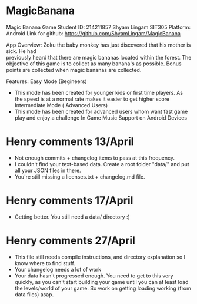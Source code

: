 # MagicBanana
Magic Banana Game 
Student ID: 214211857 
Shyam Lingam 
SIT305
Platform: Android
Link for github: https://github.com/ShyamLingam/MagicBanana

App Overview:
Zoku	 the	 baby	 monkey	 has	 just	 discovered	 that	 his	 mother	 is	 sick.	 He	 had	
previously	 heard	 that	 there	 are	 magic	 bananas	 located within	the forest.
The objective of this game is to collect as many banana's as possible. Bonus points are collected when magic bananas are collected.

Features:
Easy Mode (Begineers)
- This mode has been created for younger kids or first time players. As the speed is at a normal rate makes it easier to get higher score
Intermediate Mode ( Advanced Users)
- This mode has been created for advanced users whom want fast game play and enjoy a challenge
In Game Music
Support on Android Devices


# Henry comments 13/April
- Not enough commits + changelog items to pass at this frequency.
- I couldn't find your text-based data. Create a root folder "data/" and put all your JSON files in there.
- You're still missing a licenses.txt + changelog.md file.

# Henry comments 17/April
- Getting better. You still need a data/ directory :)

# Henry comments 27/April
- This file still needs compile instructions, and directory explanation so I know where to find stuff.
- Your changelog needs a lot of work
- Your data hasn't progressed enough. You need to get to this very quickly, as you can't start building your game until you can at least load the levels/world of your game. So work on getting loading working (from data files) asap.

